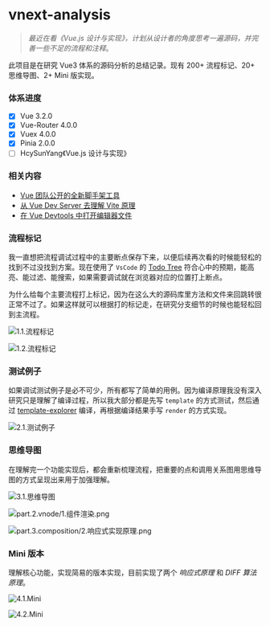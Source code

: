 # vnext-analysis

> _最近在看《Vue.js 设计与实现》，计划从设计者的角度思考一遍源码，并完善一些不足的流程和注释_。

此项目是在研究 Vue3 体系的源码分析的总结记录。现有 200+ 流程标记、20+ 思维导图、2+ Mini 版实现。

### 体系进度

- [x] Vue 3.2.0
- [x] Vue-Router 4.0.0
- [x] Vuex 4.0.0
- [x] Pinia 2.0.0
- [ ] HcySunYang《Vue.js 设计与实现》

### 相关内容

- [Vue 团队公开的全新脚手架工具](https://github.com/haiweilian/tinylib-analysis/issues/4)
- [从 Vue Dev Server 去理解 Vite 原理](https://github.com/haiweilian/tinylib-analysis/issues/5)
- [在 Vue Devtools 中打开编辑器文件](https://github.com/haiweilian/tinylib-analysis/issues/9)

### 流程标记

我一直想把流程调试过程中的主要断点保存下来，以便后续再次看的时候能轻松的找到不过没找到方案。现在使用了 `VsCode` 的 [Todo Tree](https://marketplace.visualstudio.com/items?itemName=Gruntfuggly.todo-tree) 符合心中的预期，能高亮、能过滤、能搜索，如果需要调试就在浏览器对应的位置打上断点。

为什么给每个主要流程打上标记，因为在这么大的源码库里方法和文件来回跳转很正常不过了。如果这样就可以根据打的标记走，在研究分支细节的时候也能轻松回到主流程。

![1.1.流程标记](./.docs/1.1.流程标记.png)

![1.2.流程标记](./.docs/1.2.流程标记.png)

### 测试例子

如果调试测试例子是必不可少，所有都写了简单的用例。因为编译原理我没有深入研究只是理解了编译过程，所以我大部分都是先写 `template` 的方式测试，然后通过 [template-explorer](https://vue-next-template-explorer.netlify.app/) 编译，再根据编译结果手写 `render` 的方式实现。

![2.1.测试例子](./.docs/2.1.测试例子.png)

### 思维导图

在理解完一个功能实现后，都会重新梳理流程，把重要的点和调用关系图用思维导图的方式呈现出来用于加强理解。

![3.1.思维导图](./.docs/3.1.思维导图.png)

![part.2.vnode/1.组件渲染.png](./vue-next-xmind/part.2.vnode/1.组件渲染.png)

![part.3.composition/2.响应式实现原理.png](./vue-next-xmind/part.3.composition/2.响应式实现原理.png)

### Mini 版本

理解核心功能，实现简易的版本实现，目前实现了两个 _响应式原理_ 和 _DIFF 算法原理_。

![4.1.Mini](./.docs/4.1.Mini.png)

![4.2.Mini](./.docs/4.2.Mini.png)

<!-- ### 参考资料

感谢所有社区优秀资源的贡献者们。

[Vue3 设计与实现](https://www.ituring.com.cn/book/2953)

[Vue3 核心源码解析](https://ustbhuangyi.github.io/vue-analysis/v3/new/) -->
